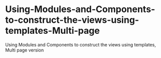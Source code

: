 # Using-Modules-and-Components-to-construct-the-views-using-templates-Multi-page
Using Modules and Components to construct the views using templates, Multi page version
